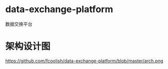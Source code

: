# data-exchange-platform
数据交换平台

# 架构设计图
https://github.com/fcoolish/data-exchange-platform/blob/master/arch.png